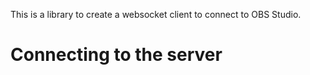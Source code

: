 This is a library to create a websocket client to connect to OBS Studio.

# Connecting to the server

